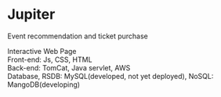 # Jupiter
Event recommendation and ticket purchase

Interactive Web Page <br />
Front-end: Js, CSS, HTML <br />
Back-end: TomCat, Java servlet, AWS <br />
Database, RSDB: MySQL(developed, not yet deployed), NoSQL: MangoDB(developing) <br />
